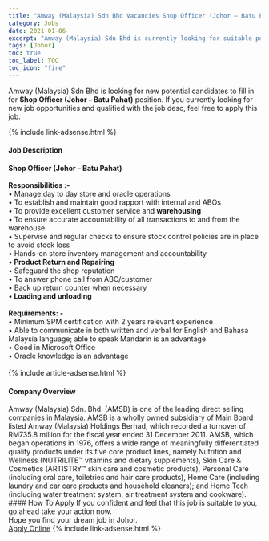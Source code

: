 ```yaml
---
title: "Amway (Malaysia) Sdn Bhd Vacancies Shop Officer (Johor – Batu Pahat)" 
category: Jobs 
date: 2021-01-06 
excerpt: "Amway (Malaysia) Sdn Bhd is currently looking for suitable person to fill in the Shop Officer (Johor – Batu Pahat) which positioned at Johor" 
tags: [Johor] 
toc: true 
toc_label: TOC 
toc_icon: "fire" 
--- 
```


<p>Amway (Malaysia) Sdn Bhd is looking for new potential candidates to fill in for <b>Shop Officer (Johor – Batu Pahat)</b> position. If you currently looking for new job opportunities and qualified with the job desc, feel free to apply this job.
</p>{% include link-adsense.html %} 
<div><div><h4>Job Description</h4></div><div><div><span><div><div><div><strong>Shop Officer (Johor &#8211; Batu Pahat)</strong></div><div><br><strong>Responsibilities :-</strong><br>&#8226; Manage day to day store and oracle operations<br>&#8226; To establish and maintain good rapport with internal and ABOs<br>&#8226; To provide excellent customer service and <strong>warehousing</strong><br>&#8226; To ensure accurate accountability of all transactions to and from the warehouse<br>&#8226; Supervise and regular checks to ensure stock control policies are in place to avoid stock loss<br>&#8226; Hands-on store inventory management and accountability<br>&#8226;<strong> Product Return and Repairing</strong><br>&#8226; Safeguard the shop reputation<br>&#8226; To answer phone call from ABO/customer<br>&#8226; Back up return counter when necessary<br>&#8226;<strong> Loading and unloading</strong></div><div><br><strong>Requirements: -</strong><br>&#8226; Minimum SPM certification with 2 years relevant experience<br>&#8226; Able to communicate in both written and verbal for English and Bahasa Malaysia language; able to speak Mandarin is an advantage<br>&#8226; Good in Microsoft Office<br>&#8226; Oracle knowledge is an advantage<br>&#160;</div></div></div></span></div></div></div> 
{% include article-adsense.html %} 
<div><div><h4>Company Overview</h4></div><div><div><span><div><div>Amway (Malaysia) Sdn. Bhd. (AMSB) is one of the leading direct selling companies in Malaysia. AMSB is a wholly owned subsidiary of Main Board listed Amway (Malaysia) Holdings Berhad, which recorded a turnover of RM735.8 million for the fiscal year ended 31 December 2011. AMSB, which began operations in 1976, offers a wide range of meaningfully differentiated quality products under its five core product lines, namely Nutrition and Wellness (NUTRILITE&#8482; vitamins and dietary supplements), Skin Care &amp; Cosmetics (ARTISTRY&#8482; skin care and cosmetic products), Personal Care (including oral care, toiletries and hair care products), Home Care (including laundry and car care products and household cleaners); and Home Tech (including water treatment system, air treatment system and cookware).&#160;</div></div></span></div></div></div> 
#### How To Apply 
If you confident and feel that this job is suitable to you, go ahead take your action now. <br/> 
Hope you find your dream job in Johor. <br/> 
<a href="https://www.jobstreet.com.my/en/job/shop-officer-johor-batu-pahat-4457916?jobId=jobstreet-my-job-4457916&sectionRank=8&token=0~c92fbe7d-b469-4625-b8aa-ec65abb77e55&fr=SRP%20View%20In%20New%20Ta" class="btn btn--info" target="_blank" rel="nofollow noopenner">Apply Online</a> 
{% include link-adsense.html %} 